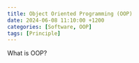 ```yaml
---
title: Object Oriented Programming (OOP)
date: 2024-06-08 11:10:00 +1200
categories: [Software, OOP]
tags: [Principle]
---
```


What is OOP?

